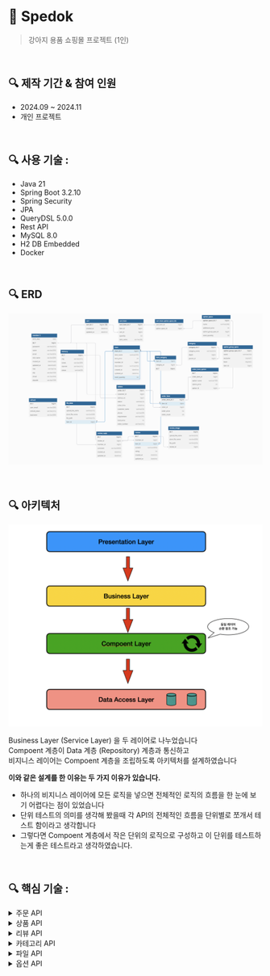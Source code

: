 # 📌 Spedok
> 강아지 용품 쇼핑몰 프로젝트 (1인)

<br>

## 🔍 제작 기간 & 참여 인원
- 2024.09 ~ 2024.11
- 개인 프로젝트

<br>

## 🔍 사용 기술 :
- Java 21
- Spring Boot 3.2.10
- Spring Security
- JPA 
- QueryDSL 5.0.0
- Rest API
- MySQL 8.0
- H2 DB Embedded
- Docker

<br>

## 🔍 ERD
![erd.png](docs/erd.png)


<br>


## 🔍 아키텍처
![아키텍처](docs/architecture.png)

Business Layer (Service Layer) 을 두 레이어로 나누었습니다 <br>
Compoent 계층이 Data 계층 (Repository) 계층과 통신하고 <br>
비지니스 레이어는 Compoent 계층을 조립하도록 아키텍처를 설계하였습니다 <br>

**이와 같은 설계를 한 이유는 두 가지 이유가 있습니다.**

* 하나의 비지니스 레이어에 모든 로직을 넣으면 전체적인 로직의 흐름을 한 눈에 보기 어렵다는 점이 있었습니다
* 단위 테스트의 의미를 생각해 봤을때 각 API의 전체적인 흐름을 단위별로 쪼개서 테스트 함이라고 생각합니다
* 그렇다면 Compoent 계층에서 작은 단위의 로직으로 구성하고 이 단위를 테스트하는게 좋은 테스트라고 생각하였습니다. 


<br>



## 🔍 핵심 기술 :


<details>
<summary>주문 API</summary>

### 주문 로직 전체흐름
<img src="docs/order.png" alt="주문 전체 로직">


#### 주문생성
> 1. 배송지 생성
> 2. 재고 확인
> 3. 재고 처리
> 4. 주문 번호 생성 (UUID 조합)
> 5. 장바구니 존재 유무 검증
> 6. 최종 주문 생성
<img src="docs/orderLogic.png">


<br>

#### 주문취소
> 1. 주문 상태 검증
> 2. 주문 상태 변경
> 3. 재고 복원
<img src="docs/orderCancelLogic.png">
</details>


<details>
<summary>상품 API</summary>

### 상품 로직 전체 흐름
<img src="docs/ItemLogic.png" alt="상품 전체 로직">


####  상품 등록
> 1. 상품 생성을 누르면 임시 상품 DB에 저장 후 PK 반환
> 2. 상품 이름 검증 (중복 검증)
> 3. Request DTO 내부에 ID를 꺼내 임시 상품 조회
> 4. 해당 상품에 각종 정보 저장 (등록자, 이름, 가격 등등)
> 5. 요청 정보에서 카테고리 ID를 조회해 카테고리 등록
> 6. 요청 정보에서 옵션 ID를 조회해 옵션 정보 등록

<img src="docs/itemCreateV1.png" alt="상품 생성 로직1">
<img src="docs/itemCreateV2.png" alt="상품 생성 로직2">

<br>
<br>

#### 상품 전체 조회
- 페이징 기능
- 상품을 조회는 빈번히 일어난다고 생각하여 캐시 처리
- 커버링 인덱스 사용하여 페이징 성능 최적화

<img src="docs/ItemSelectQuery.png" alt="">

<br>
<br>

#### 상품 검색
- 상품 검색 기능

<img src="docs/ItemSearch.png">

<br>
<br>

#### 상품 수정
> 1. 상품 이름 검증
> 2. 파라미터로 넘어온 ID로 DB에서 상품과 사용자를 조회
> 3. 상품을 등록한 사용자인지 검증
> 4. 상품 수정
> 5. 상품 옵션 수정

<img src="docs/ItemEdit.png" alt="상품 수정 로직">

<br>
<br>

#### 상품 삭제
> 1. 상품을 등록한 사용자 인지 검증
> 2. 카테고리 상품 삭제
> 3. 상품 옵션 삭제
> 4. 상품 삭제

<img src="docs/ItemDelete.png" alt="상품삭제로직">

<br>
<br>

#### 상품 상세 조회
- 컬렉션 조회 시 N+1 문제를 해결하기 위해 최적화


```java
   public ItemDetailResponse itemDetail(Long itemId) {

        ItemDetailResponse itemDetail = repository.findItemDetail(itemId);


        // 컬렉션 조회
        Map<Long, List<OptionGroupResponse>> optionGroups = repository.findOptionGroups(itemDetail.getId());

        List<Long> optionGroupIds = optionGroups.values().stream()
                .flatMap(List::stream)
                .map(OptionGroupResponse::getId)
                .collect(Collectors.toList());

        Map<Long, List<OptionSpecsResponse>> optionSpecs = repository.findOptionSpecs(optionGroupIds);

        Map<Long, List<CategoryResponse>> categories = repository.findCategories(itemDetail.getId());


        optionGroups.values()
                .forEach(g ->
                        g.forEach(group -> group.setOptionSpecs(optionSpecs.get(group.getId()))));

        itemDetail.setCategory(categories.get(itemDetail.getId()));
        itemDetail.setOptionGroup(optionGroups.get(itemDetail.getId()));

        return itemDetail;
    }
```

</details>

<details>
<summary>리뷰 API</summary>

### 리뷰 로직 전체 흐름
<img src="docs/ReviewLogic.png" alt="리뷰 로직 전체 흐름">


#### 리뷰 전체조회 (댓글포함)
- 댓글, 대댓글을 따로 조회해서 서비스 단에서 조립하는 방식 채택

<img src="docs/ReviewFinderAll.png" alt="리뷰 전체 조회">


<br>

#### 리뷰 작성
> 1. 상품을 주문한 회원이 맞는지 검증
> 2. 상품 임시 생성 후 pk 반환
> 3. 반환 받은 pk로 리뷰 생성

<img src="docs/createReviewTemp.png" alt="리뷰 생성">
<img src="docs/ReviewSave.png" alt="리뷰 저장">


<br>

#### 리뷰 수정
> 1. 리뷰를 작성한 회원이 맞는지 검증
> 2. 파라미터로 받은 reviewId로 Review 객체 조회
> 3. 반환받은 Review 객체 수정

<img src="docs/ReviewEdit.png" alt="리뷰수정">

<br>

#### 리뷰 삭제
> 1. 인자로 받은 reviewId로 Review 객체 조회
> 2. 리뷰를 작성한 회원인지 검증
> 3. 인자로 받은 reviewId로 ReviewReply 객체 조회
> 4. Review, ReviewReply 삭제

<img src="docs/ReviewDelete.png" alt="리뷰 삭제">

</details>


<details>
<summary>카테고리 API</summary>

#### 카테고리 별 상품 조회

- 카레고리별 상품을 조회할때 커버링 인덱스를 활용하여 조회성능 최적화


<img src="docs/CategorySelect.png">

<img src="docs/CategorySelectV2.png">



</details>

<details>
<summary>파일 API</summary>

#### 파일 API 전체 흐름
<img src="docs/FileLogic.png">

<br>

#### 단일 이미지 업로드
<img src="docs/FileUpload.png">

<br>

#### 여러 이미지 업로드
<img src="docs/FileUploads.png">


</details>


<details>
<summary>옵션 API</summary>

#### 상품을 생성할때 옵션이 없을때 기본 옵션 생성
<img src="docs/DefaultOption.png">

<br>


#### 옵션에는 옵션그룹, 옵션스펙이 존재한다

#### 상품을 생성할때 옵션이 있는 경우 옵션 생셩
- 옵션 그룹 생성

<img src="docs/OptionGroupCreate.png">

- 옵션 상세 내용 생성

<img src="docs/OptionSpecsCreate.png">


</details>





